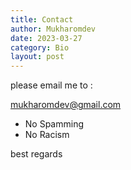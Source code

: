 ```yaml
---
title: Contact
author: Mukharomdev
date: 2023-03-27
category: Bio
layout: post
---
```


please email me to :

mukharomdev@gmail.com


- No Spamming
- No Racism


best regards